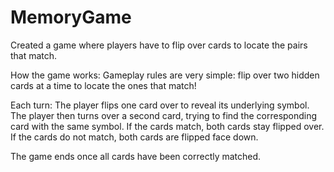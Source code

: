 # MemoryGame
Created a game where players have to flip over cards to locate the pairs that match. 

How the game works:
Gameplay rules are very simple: flip over two hidden cards at a time to locate the ones that match!

Each turn:
The player flips one card over to reveal its underlying symbol.
The player then turns over a second card, trying to find the corresponding card with the same symbol.
If the cards match, both cards stay flipped over.
If the cards do not match, both cards are flipped face down.

The game ends once all cards have been correctly matched.
